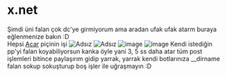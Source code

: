 # x.net
Şimdi üni falan çok dc'ye girmiyorum ama aradan ufak ufak atarm buraya eğlenmenize bakın :D<br>
Hepsi <a href="https://github.com/acarfx/">Acar</a> piçinin işi
![Adsız](https://github.com/Vparonline/x.net/assets/74346832/8e27eadb-66cb-4273-9d73-0a1d5c8ccaee)
![Adsız](https://github.com/Vparonline/x.net/assets/74346832/eb16bf79-5536-4187-bde7-d133789189e6)
![image](https://github.com/Vparonline/x.net/assets/74346832/d6cf778e-dab4-4f4e-bfd3-0eb8ff5c7adf)
![image](https://github.com/Vparonline/x.net/assets/74346832/e92d2bad-3b96-4e08-a776-0433e18867bc)
Kendi istediğin pp'yi falan koyabiliyorsun kanka öyle yani 3, 5 ss daha atar tüm post işlemleri bitince paylaşırım gidip yarrak, yarrak kendi botlarınıza __dirname falan sokup sokuşturup boş işler ile uğraşmayın :D
